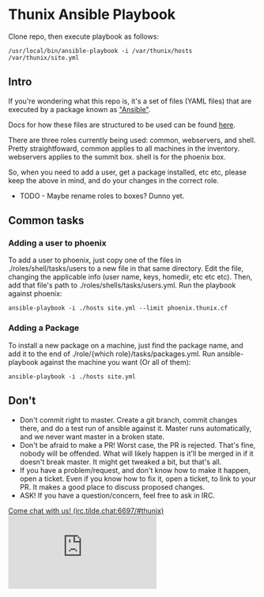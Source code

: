 # Thunix Ansible Playbook

Clone repo, then execute playbook as follows:

```/usr/local/bin/ansible-playbook -i /var/thunix/hosts /var/thunix/site.yml```

## Intro
If you're wondering what this repo is, it's a set of files (YAML files) that are executed by a package known as ["Ansible"](https://en.wikipedia.org/wiki/Ansible_(software)).

Docs for how these files are structured to be used can be found [here](https://docs.ansible.com/).

There are three roles currently being used:  common, webservers, and shell.  Pretty straightfoward, common applies to all machines in the inventory.  webservers applies to the summit box.  shell is for the phoenix box.

So, when you need to add a user, get a package installed, etc etc, please keep the above in mind, and do your changes in the correct role.

* TODO - Maybe rename roles to boxes?  Dunno yet.

## Common tasks

### Adding a user to phoenix
To add a user to phoenix, just copy one of the files in ./roles/shell/tasks/users to a new file in that same directory.  Edit the file, changing the applicable info (user name, keys, homedir, etc etc etc).  Then, add that file's path to ./roles/shells/tasks/users.yml.  Run the playbook against phoenix:

```ansible-playbook -i ./hosts site.yml --limit phoenix.thunix.cf```

### Adding a Package
To install a new package on a machine, just find the package name, and add it to the end of ./role/{which role}/tasks/packages.yml.  Run ansible-playbook against the machine you want (Or all of them):

```ansible-playbook -i ./hosts site.yml```

## Don't

* Don't commit right to master.  Create a git branch, commit changes there, and do a test run of ansible against it.  Master runs automatically, and we never want master in a broken state.
* Don't be afraid to make a PR!  Worst case, the PR is rejected.  That's fine, nobody will be offended.  What will likely happen is it'll be merged in if it doesn't break master. It might get tweaked a bit, but that's all.
* If you have a problem/request, and don't know how to make it happen, open a ticket.  Even if you know how to fix it, open a ticket, to link to your PR.  It makes a good place to discuss proposed changes.
* ASK!  If you have a question/concern, feel free to ask in IRC.


[Come chat with us! (irc.tilde.chat:6697/#thunix)](https://web.tilde.chat/?join=thunix) ![chat badge](https://tilde.chat/badges/badge.php?channel=%23thunix)